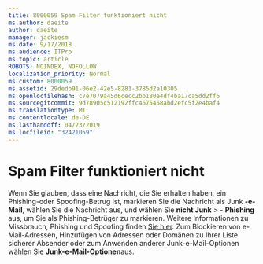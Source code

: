 ```yaml
---
title: 8000059 Spam Filter funktioniert nicht
ms.author: daeite
author: daeite
manager: jackiesm
ms.date: 9/17/2018
ms.audience: ITPro
ms.topic: article
ROBOTS: NOINDEX, NOFOLLOW
localization_priority: Normal
ms.custom: 8000059
ms.assetid: 29dedb91-06e2-42e5-8281-3785d2a10305
ms.openlocfilehash: c7e7079a45d6cecc2bb180e4df4ba17ca5dd2ff6
ms.sourcegitcommit: 9d78905c512192ffc4675468abd2efc5f2e4baf4
ms.translationtype: MT
ms.contentlocale: de-DE
ms.lasthandoff: 04/23/2019
ms.locfileid: "32421059"
---
```

# <a name="spam-filter-not-working"></a>Spam Filter funktioniert nicht

Wenn Sie glauben, dass eine Nachricht, die Sie erhalten haben, ein Phishing-oder Spoofing-Betrug ist, markieren Sie die Nachricht als Junk **-e-Mail**, wählen Sie die Nachricht aus, und wählen Sie **nicht Junk** \> - **Phishing** aus, um Sie als Phishing-Betrüger zu markieren. Weitere Informationen zu Missbrauch, Phishing und Spoofing finden [Sie hier](https://support.office.com/article/0d882ea5-eedc-4bed-aebc-079ffa1105a3). Zum Blockieren von e-Mail-Adressen, Hinzufügen von Adressen oder Domänen zu Ihrer Liste sicherer Absender oder zum Anwenden anderer Junk-e-Mail-Optionen wählen Sie **Junk-e-Mail-Optionen**aus. 
  

